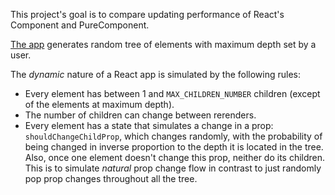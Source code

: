 This project's goal is to compare updating performance of React's Component and PureComponent.

[The app](https://jalooc.github.io/c-pc-perftest/) generates random tree of elements with maximum depth set by a user.

The _dynamic_ nature of a React app is simulated by the following rules:
* Every element has between 1 and `MAX_CHILDREN_NUMBER` children (except of the elements at maximum depth).
* The number of children can change between rerenders.
* Every element has a state that simulates a change in a prop: `shouldChangeChildProp`, which changes randomly, with the probability of being changed in inverse proportion to the depth it is located in the tree. Also, once one element doesn't change this prop, neither do its children. This is to simulate _natural_ prop change flow in contrast to just randomly pop prop changes throughout all the tree. 